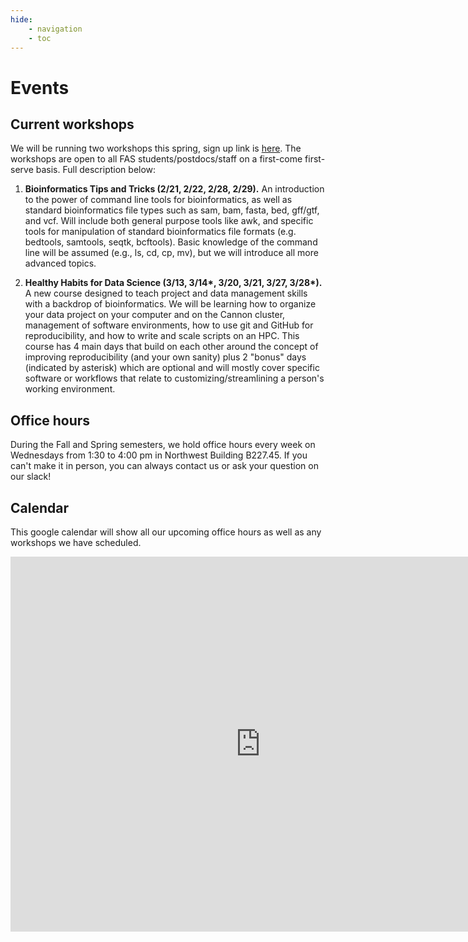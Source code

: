 ```yaml
---
hide:
    - navigation
    - toc
---
```


# Events

## Current workshops

We will be running two workshops this spring, sign up link is [here](https://forms.gle/3Hj1E425p9W3PcCD6). The workshops are open to all FAS students/postdocs/staff on a first-come first-serve basis. Full description below:

1. **Bioinformatics Tips and Tricks (2/21, 2/22, 2/28, 2/29).** An introduction to the power of command line tools for bioinformatics, as well as standard bioinformatics file types such as sam, bam, fasta, bed, gff/gtf, and vcf. Will include both general purpose tools like awk, and specific tools for manipulation of standard bioinformatics file formats (e.g. bedtools, samtools, seqtk, bcftools). Basic knowledge of the command line will be assumed (e.g., ls, cd, cp, mv), but we will introduce all more advanced topics.
 
2. **Healthy Habits for Data Science (3/13, 3/14\*, 3/20, 3/21, 3/27, 3/28\*).** A new course designed to teach project and data management skills with a backdrop of bioinformatics. We will be learning how to organize your data project on your computer and on the Cannon cluster, management of software environments, how to use git and GitHub for reproducibility, and how to write and scale scripts on an HPC. This course has 4 main days that build on each other around the concept of improving reproducibility (and your own sanity) plus 2 "bonus" days (indicated by asterisk) which are optional and will mostly cover specific software or workflows that relate to customizing/streamlining a person's working environment.
 

## Office hours

During the Fall and Spring semesters, we hold office hours every week on Wednesdays from 1:30 to 4:00 pm in Northwest Building B227.45. If you can't make it in person, you can always contact us or ask your question on our slack!

## Calendar

This google calendar will show all our upcoming office hours as well as any workshops we have scheduled.

<center>
<iframe 
src="https://calendar.google.com/calendar/embed?src=c_3e2d956bb1940f61290f956a9f93bdf89237b8134433608498b1761b53996772%40group.calendar.google.com&ctz=America%2FNew_York" 
style="border: 0" 
width="800" 
height="600" 
frameborder="0" 
scrolling="no"
filter="invert(.9) saturate(0.5) hue-rotate(145deg)"
>

</iframe>
</center>
